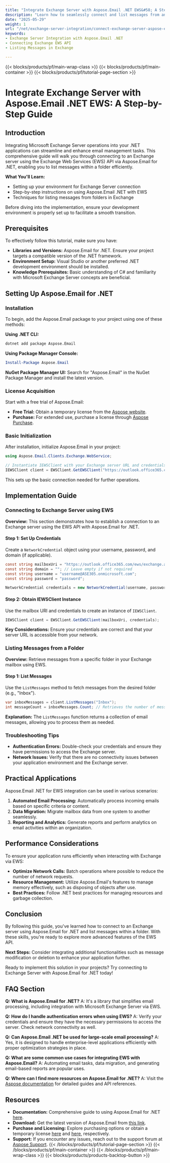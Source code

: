 ```yaml
---
title: "Integrate Exchange Server with Aspose.Email .NET EWS&#58; A Step-by-Step Guide"
description: "Learn how to seamlessly connect and list messages from an Exchange server using Aspose.Email for .NET EWS. Follow this detailed guide for efficient email management in your .NET applications."
date: "2025-05-29"
weight: 1
url: "/net/exchange-server-integration/connect-exchange-server-aspose-email-net-ews/"
keywords:
- Exchange Server Integration with Aspose.Email .NET
- Connecting Exchange EWS API
- Listing Messages in Exchange

---
```


{{< blocks/products/pf/main-wrap-class >}}
{{< blocks/products/pf/main-container >}}
{{< blocks/products/pf/tutorial-page-section >}}
# Integrate Exchange Server with Aspose.Email .NET EWS: A Step-by-Step Guide

## Introduction

Integrating Microsoft Exchange Server operations into your .NET applications can streamline and enhance email management tasks. This comprehensive guide will walk you through connecting to an Exchange server using the Exchange Web Services (EWS) API via Aspose.Email for .NET, enabling you to list messages within a folder efficiently.

**What You'll Learn:**
- Setting up your environment for Exchange Server connection
- Step-by-step instructions on using Aspose.Email .NET with EWS
- Techniques for listing messages from folders in Exchange

Before diving into the implementation, ensure your development environment is properly set up to facilitate a smooth transition.

## Prerequisites

To effectively follow this tutorial, make sure you have:

- **Libraries and Versions:** Aspose.Email for .NET. Ensure your project targets a compatible version of the .NET framework.
- **Environment Setup:** Visual Studio or another preferred .NET development environment should be installed.
- **Knowledge Prerequisites:** Basic understanding of C# and familiarity with Microsoft Exchange Server concepts are beneficial.

## Setting Up Aspose.Email for .NET

### Installation

To begin, add the Aspose.Email package to your project using one of these methods:

**Using .NET CLI:**
```bash
dotnet add package Aspose.Email
```

**Using Package Manager Console:**
```powershell
Install-Package Aspose.Email
```

**NuGet Package Manager UI:** 
Search for "Aspose.Email" in the NuGet Package Manager and install the latest version.

### License Acquisition

Start with a free trial of Aspose.Email:
- **Free Trial:** Obtain a temporary license from the [Aspose website](https://purchase.aspose.com/temporary-license/).
- **Purchase:** For extended use, purchase a license through [Aspose Purchase](https://purchase.aspose.com/buy).

### Basic Initialization

After installation, initialize Aspose.Email in your project:

```csharp
using Aspose.Email.Clients.Exchange.WebService;

// Instantiate IEWSClient with your Exchange server URL and credentials
IEWSClient client = EWSClient.GetEWSClient("https://outlook.office365.com/ews/exchange.asmx", new NetworkCredential("username", "password"));
```

This sets up the basic connection needed for further operations.

## Implementation Guide

### Connecting to Exchange Server using EWS

**Overview:** This section demonstrates how to establish a connection to an Exchange server using the EWS API with Aspose.Email for .NET.

#### Step 1: Set Up Credentials
Create a `NetworkCredential` object using your username, password, and domain (if applicable).

```csharp
const string mailboxUri = "https://outlook.office365.com/ews/exchange.asmx";
const string domain = ""; // Leave empty if not required
const string username = "username@ASE305.onmicrosoft.com";
const string password = "password";

NetworkCredential credentials = new NetworkCredential(username, password, domain);
```

#### Step 2: Obtain IEWSClient Instance
Use the mailbox URI and credentials to create an instance of `IEWSClient`.

```csharp
IEWSClient client = EWSClient.GetEWSClient(mailboxUri, credentials);
```

**Key Considerations:** Ensure your credentials are correct and that your server URL is accessible from your network.

### Listing Messages from a Folder

**Overview:** Retrieve messages from a specific folder in your Exchange mailbox using EWS.

#### Step 1: List Messages
Use the `ListMessages` method to fetch messages from the desired folder (e.g., "Inbox").

```csharp
var inboxMessages = client.ListMessages("Inbox");
int messageCount = inboxMessages.Count; // Retrieves the number of messages in the Inbox
```

**Explanation:** The `ListMessages` function returns a collection of email messages, allowing you to process them as needed.

### Troubleshooting Tips

- **Authentication Errors:** Double-check your credentials and ensure they have permissions to access the Exchange server.
- **Network Issues:** Verify that there are no connectivity issues between your application environment and the Exchange server.

## Practical Applications

Aspose.Email .NET for EWS integration can be used in various scenarios:

1. **Automated Email Processing:** Automatically process incoming emails based on specific criteria or content.
2. **Data Migration:** Migrate mailbox data from one system to another seamlessly.
3. **Reporting and Analytics:** Generate reports and perform analytics on email activities within an organization.

## Performance Considerations

To ensure your application runs efficiently when interacting with Exchange via EWS:

- **Optimize Network Calls:** Batch operations where possible to reduce the number of network requests.
- **Resource Management:** Utilize Aspose.Email's features to manage memory effectively, such as disposing of objects after use.
- **Best Practices:** Follow .NET best practices for managing resources and garbage collection.

## Conclusion

By following this guide, you've learned how to connect to an Exchange server using Aspose.Email for .NET and list messages within a folder. With these skills, you're ready to explore more advanced features of the EWS API.

**Next Steps:** Consider integrating additional functionalities such as message modification or deletion to enhance your application further.

Ready to implement this solution in your projects? Try connecting to Exchange Server with Aspose.Email for .NET today!

## FAQ Section

**Q: What is Aspose.Email for .NET?**
A: It's a library that simplifies email processing, including integration with Microsoft Exchange Server via EWS.

**Q: How do I handle authentication errors when using EWS?**
A: Verify your credentials and ensure they have the necessary permissions to access the server. Check network connectivity as well.

**Q: Can Aspose.Email .NET be used for large-scale email processing?**
A: Yes, it is designed to handle enterprise-level applications efficiently with proper optimization strategies in place.

**Q: What are some common use cases for integrating EWS with Aspose.Email?**
A: Automating email tasks, data migration, and generating email-based reports are popular uses.

**Q: Where can I find more resources on Aspose.Email for .NET?**
A: Visit the [Aspose documentation](https://reference.aspose.com/email/net/) for detailed guides and API references.

## Resources

- **Documentation:** Comprehensive guide to using Aspose.Email for .NET [here](https://reference.aspose.com/email/net/).
- **Download:** Get the latest version of Aspose.Email from [this link](https://releases.aspose.com/email/net/).
- **Purchase and Licensing:** Explore purchasing options or obtain a temporary license [here](https://purchase.aspose.com/buy) and [here](https://purchase.aspose.com/temporary-license/), respectively.
- **Support:** If you encounter any issues, reach out to the support forum at [Aspose Support](https://forum.aspose.com/c/email/10).
{{< /blocks/products/pf/tutorial-page-section >}}
{{< /blocks/products/pf/main-container >}}
{{< /blocks/products/pf/main-wrap-class >}}
{{< blocks/products/products-backtop-button >}}
